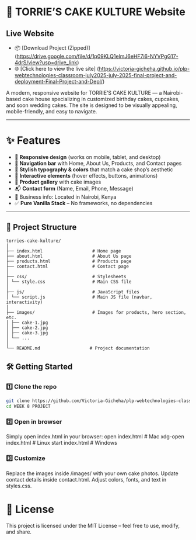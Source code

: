 # 🍰 TORRIE’S CAKE KULTURE Website

## Live Website
* 📦 [Download Project (Zipped)] (https://drive.google.com/file/d/1p09KLQ1elmJ6eHF7i6-NYVPgG17-4drS/view?usp=drive_link)
* 🌐 [Click here to view the live site] (https://victoria-gicheha.github.io/plp-webtechnologies-classroom-july2025-july-2025-final-project-and-deployment-Final-Project-and-Depl/)

A modern, responsive website for TORRIE’S CAKE KULTURE — a Nairobi-based cake house specializing in customized birthday cakes, cupcakes, and soon wedding cakes. The site is designed to be visually appealing, mobile-friendly, and easy to navigate. 

---

# ✨ Features
* 🎂 **Responsive design** (works on mobile, tablet, and desktop)
* 🍰 **Navigation bar** with Home, About Us, Products, and Contact pages
* 🧁 **Stylish typography & colors** that match a cake shop’s aesthetic
* 🎀 **Interactive elements** (hover effects, buttons, animations)
* 📸 **Product gallery** with cake images
* 📬 **Contact form** (Name, Email, Phone, Message)
* 📍 Business info: Located in Nairobi, Kenya
* ✅ **Pure Vanilla Stack** – No frameworks, no dependencies

---

## 📁 Project Structure
```
torries-cake-kulture/
│
├── index.html                   # Home page
├── about.html                   # About Us page
├── products.html                # Products page
├── contact.html                 # Contact page
│
├── css/                         # Stylesheets
│ └── style.css                  # Main CSS file
│
├── js/                          # JavaScript files
│ └── script.js                  # Main JS file (navbar, interactivity)
│
├── images/                      # Images for products, hero section, etc.
│ ├── cake-1.jpg
│ ├── cake-2.jpg
│ ├── cake-3.jpg
│ └── ...
│
└── README.md                   # Project documentation

```

## 🛠️ Getting Started

### 1️⃣ Clone the repo
```bash
git clone https://github.com/Victoria-Gicheha/plp-webtechnologies-classroom-july2025-july-2025-final-project-and-deployment-Final-Project-and-Depl.git
cd WEEK 8 PROJECT
```
### 2️⃣ Open in browser
Simply open index.html in your browser:
open index.html    # Mac
xdg-open index.html # Linux
start index.html   # Windows
### 3️⃣ Customize
Replace the images inside /images/ with your own cake photos.
Update contact details inside contact.html.
Adjust colors, fonts, and text in styles.css.

# 📜 License

This project is licensed under the MIT License – feel free to use, modify, and share.
